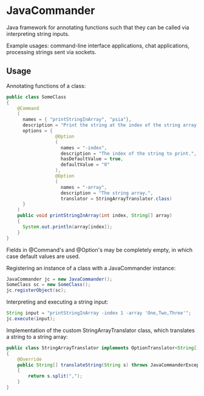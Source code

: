 # JavaCommander

Java framework for annotating functions such that they can be called via interpreting string inputs. 

Example usages: command-line interface applications, chat applications, processing strings sent via sockets.

## Usage

Annotating functions of a class:

```java
public class SomeClass 
{
    @Command
    (
      names = { "printStringInArray", "psia"}, 
      description = "Print the string at the index of the string array.",
      options = { 
                  @Option
                  (
                    names = "-index", 
                    description = "The index of the string to print.",
                    hasDefaultValue = true,
                    defaultValue = "0"
                  ),
                  @Option
                  (
                    names = "-array",
                    description = "The string array.",
                    translator = StringArrayTranslator.class)
      }
    )
    public void printStringInArray(int index, String[] array)
    {
      System.out.println(array[index]);
    }
}
```

Fields in @Command's and @Option's may be completely empty, in which case default values are used.

Registering an instance of a class with a JavaCommander instance:

```java
JavaCommander jc = new JavaCommander();
SomeClass sc = new SomeClass();
jc.registerObject(sc);
```

Interpreting and executing a string input:

```java
String input = "printStringInArray -index 1 -array 'One,Two,Three'";
jc.execute(input);
```

Implementation of the custom StringArrayTranslator class, which translates a string to a string array:

```java
public class StringArrayTranslator implements OptionTranslator<String[]>
{
    @Override
    public String[] translateString(String s) throws JavaCommanderException
    {
        return s.split(",");
    }
}
```
